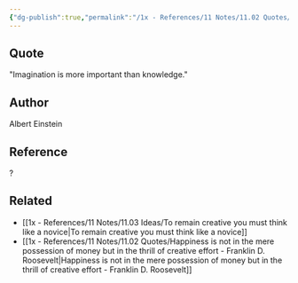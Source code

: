 ```yaml
---
{"dg-publish":true,"permalink":"/1x - References/11 Notes/11.02 Quotes/Imagination is more important than knowledge - Albert Einstein/","title":"Imagination is more important than knowledge - Albert Einstein","created":"2023-09-17T23:16:54.000+03:00","updated":"2024-02-14T20:18:42.267+03:00"}
---
```



## Quote
"Imagination is more important than knowledge."

## Author
Albert Einstein

## Reference
?

## Related
- [[1x - References/11 Notes/11.03 Ideas/To remain creative you must think like a novice\|To remain creative you must think like a novice]]
- [[1x - References/11 Notes/11.02 Quotes/Happiness is not in the mere possession of money but in the thrill of creative effort - Franklin D. Roosevelt\|Happiness is not in the mere possession of money but in the thrill of creative effort - Franklin D. Roosevelt]]